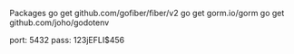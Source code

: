 Packages
go get github.com/gofiber/fiber/v2
go get gorm.io/gorm
go get github.com/joho/godotenv

port: 5432
pass: 123jEFLI$456
